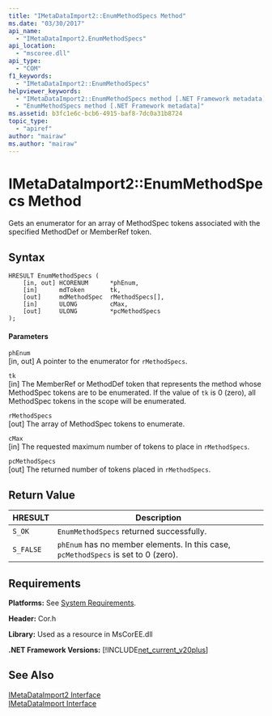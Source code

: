 ```yaml
---
title: "IMetaDataImport2::EnumMethodSpecs Method"
ms.date: "03/30/2017"
api_name: 
  - "IMetaDataImport2.EnumMethodSpecs"
api_location: 
  - "mscoree.dll"
api_type: 
  - "COM"
f1_keywords: 
  - "IMetaDataImport2::EnumMethodSpecs"
helpviewer_keywords: 
  - "IMetaDataImport2::EnumMethodSpecs method [.NET Framework metadata]"
  - "EnumMethodSpecs method [.NET Framework metadata]"
ms.assetid: b3fc1e6c-bcb6-4915-baf8-7dc0a31b8724
topic_type: 
  - "apiref"
author: "mairaw"
ms.author: "mairaw"
---
```

# IMetaDataImport2::EnumMethodSpecs Method
Gets an enumerator for an array of MethodSpec tokens associated with the specified MethodDef or MemberRef token.  

## Syntax  

```  
HRESULT EnumMethodSpecs (  
    [in, out] HCORENUM      *phEnum,   
    [in]      mdToken       tk,  
    [out]     mdMethodSpec  rMethodSpecs[],  
    [in]      ULONG         cMax,  
    [out]     ULONG         *pcMethodSpecs  
);   
```  

#### Parameters  
 `phEnum`  
 [in, out] A pointer to the enumerator for `rMethodSpecs`.  

 `tk`  
 [in] The MemberRef or MethodDef token that represents the method whose MethodSpec tokens are to be enumerated. If the value of `tk` is 0 (zero), all MethodSpec tokens in the scope will be enumerated.  

 `rMethodSpecs`  
 [out] The array of MethodSpec tokens to enumerate.  

 `cMax`  
 [in] The requested maximum number of tokens to place in `rMethodSpecs`.  

 `pcMethodSpecs`  
 [out] The returned number of tokens placed in `rMethodSpecs`.  

## Return Value  


|HRESULT|Description|  
|-------------|-----------------|  
|`S_OK`|`EnumMethodSpecs` returned successfully.|  
|`S_FALSE`|`phEnum` has no member elements. In this case, `pcMethodSpecs` is set to 0 (zero).|  

## Requirements  
 **Platforms:** See [System Requirements](../../../../docs/framework/get-started/system-requirements.md).  

 **Header:** Cor.h  

 **Library:** Used as a resource in MsCorEE.dll  

 **.NET Framework Versions:** [!INCLUDE[net_current_v20plus](../../../../includes/net-current-v20plus-md.md)]  

## See Also  
 [IMetaDataImport2 Interface](../../../../docs/framework/unmanaged-api/metadata/imetadataimport2-interface.md)  
 [IMetaDataImport Interface](../../../../docs/framework/unmanaged-api/metadata/imetadataimport-interface.md)
